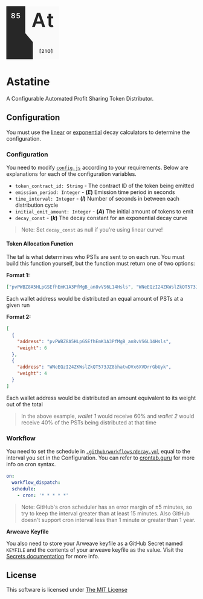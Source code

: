 <img src="./.github/assets/logo.png" width="140">

# Astatine

A Configurable Automated Profit Sharing Token Distributor.

## Configuration

You must use the [linear](https://www.desmos.com/calculator/05ofbspddf) or [exponential](https://www.desmos.com/calculator/mvcfqcvtwp) decay calculators to determine the configuration.

### Configuration

You need to modify [`config.js`](config.js) according to your requirements. Below are explanations for each of the configuration variables.

- `token_contract_id: String` - The contract ID of the token being emitted
- `emission_period: Integer` - **(_E_)** Emission time period in seconds
- `time_interval: Integer` - **(_I_)** Number of seconds in between each distribution cycle
- `initial_emit_amount: Integer` - **(_A_)** The initial amount of tokens to emit
- `decay_const` - **(_k_)** The decay constant for an exponential decay curve

> Note: Set `decay_const` as null if you're using linear curve!

#### Token Allocation Function

The taf is what determines who PSTs are sent to on each run. You must build this function yourself, but the function must return one of two options:

**Format 1:**

```json
["pvPWBZ8A5HLpGSEfhEmK1A3PfMgB_an8vVS6L14Hsls", "WNeEQzI24ZKWslZkQT573JZ8bhatwDVx6XVDrrGbUyk"]
```

Each wallet address would be distributed an equal amount of PSTs at a given run

**Format 2:**

```json
[
  {
    "address": "pvPWBZ8A5HLpGSEfhEmK1A3PfMgB_an8vVS6L14Hsls",
    "weight": 6
  },
  {
    "address": "WNeEQzI24ZKWslZkQT573JZ8bhatwDVx6XVDrrGbUyk",
    "weight": 4
  }
]
```

Each wallet address would be distributed an amount equivalent to its weight out of the total

> In the above example, _wallet 1_ would receive 60% and _wallet 2_ would receive 40% of the PSTs being distributed at that time

### Workflow

You need to set the schedule in [`.github/workflows/decay.yml`](.github/workflows/decay.yml) equal to the interval you set in the Configuration. You can refer to [crontab.guru](https://crontab.guru/) for more info on cron syntax.

```yml
on:
  workflow_dispatch:
  schedule:
    - cron: '* * * * *'
```

> Note: GitHub's cron scheduler has an error margin of ±5 minutes, so try to keep the interval greater than at least 15 minutes. Also GitHub doesn't support cron interval less than 1 minute or greater than 1 year.

**Arweave Keyfile**

You also need to store your Arweave keyfile as a GitHub Secret named `KEYFILE` and the contents of your arweave keyfile as the value. Visit the [Secrets documentation](https://docs.github.com/en/free-pro-team@latest/actions/reference/encrypted-secrets) for more info.

## License

This software is licensed under [The MIT License](LICENSE)
